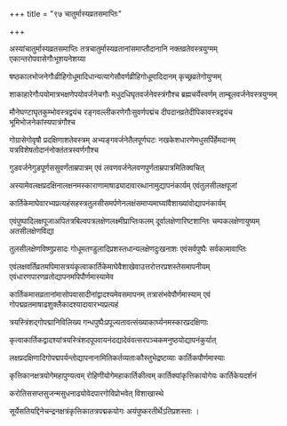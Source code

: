 +++
title = "९७ चातुर्मास्यव्रतसमाप्तिः"

+++

अस्यांचातुर्मास्यव्रतसमाप्तिः तत्रचातुर्मास्यव्रतानांसमाप्तौदानानि नक्तव्रतेवस्त्रयुग्मम् एकान्तरोपवासेगौःभूशयनेशय्या

षष्ठकालभोजनेगौःव्रीहिगोधूमादिधान्यत्यागेसौवर्णव्रीहिगोधूमादिदानम् कृच्छ्रव्रतेगोयुग्मम्

शाकाहारेगौःपयोमात्रभक्षणेपयोवर्जनेचगौः मधुदधिघृतवर्जनेवस्त्रंगौश्च ब्रह्मचर्येस्वर्णम् ताम्बूलवर्जनेवस्त्रयुग्मम्

मौनेघण्टाघृतकुम्भोवस्त्रद्वयंच रङ्गवल्लीकरणेगौःसुवर्णपद्मंच दीपदानव्रतेदीपिकावस्त्रद्वयंच भूमिभोजनेकांस्यपात्रंगौश्च

गोग्रासेगोवृषौ प्रदक्षिणाशतेवस्त्रम् अभ्यङ्गवर्जनेतैलपूर्णघटः नखकेशधारणेमधुसर्पिर्हेमदानम् यत्रविशेषतोदानंनोक्तंतत्रस्वर्णगौश्च

गुडवर्जनेगुडपूर्णससुवर्णंताम्रपात्रम् एवं लवणवर्जनेलवणपुर्णताम्रपात्रमितिक्वचित्

अस्यामेवलक्षप्रदक्षिनालक्षनमस्काराणामाषाढ्यादावारब्धानामुद्यापनंकार्यम् एवंतुलसीलक्षपूजां

कार्तिकेमाघेवारभ्यप्रत्यहंसहस्त्रतुलसीसमर्पणेनलक्षंसमाप्यमाघ्यांवैशाख्यांवोद्यापनंकार्यम्

एवंपुष्पादिलक्षपूजाअपितत्रबिल्वपत्रलक्षेणलक्ष्मीप्राप्तिःफलम् दूर्वालक्षेणारिष्टशान्तिः चम्पकलक्षेणायुष्यम् अतसीलक्षेणविद्या

तुलसीलक्षेणविष्णुप्रसादः गोधूमतण्डुलादिप्रशस्तधान्यलक्षेणदुःखनाशः एवंसर्वपुष्पैः सर्वकामावाप्तिः

एवंलक्षवर्तिव्रतमपिमासत्रयंकृत्वाकार्तिकेमाघेवैशाखेवाउत्तरोत्तरप्रशस्तेसमापनीयम् एवंधारणपारणव्रतोद्यापनमपिपौर्णमास्यामेव

कार्तिकमासव्रतानांमासोपवासादीनांद्वादश्यमेवसमापनम् तत्रासंभवेपौर्णमास्याम् एवं गोपद्मव्रतमाषाढशुक्लैकादश्यादावारभ्यप्रत्यहं

त्रयस्त्रिंशद्गोपद्मानिविलिख्य गन्धपुष्पैःप्रपूज्यतावत्संख्याकार्घ्यनमस्कारप्रदक्षिणाः

कृत्वाकार्तिकद्वादश्यांत्रयस्त्रिंशदपूपवायनंदद्यादेवंवत्सरपञ्चकमनुष्ठयोद्यापनंकुर्यात्

लक्षप्रदक्षिणादिगोपद्मपर्यन्तोद्यापनानामितिकर्तव्यताःकौस्तुभेद्रष्टव्याः कार्तिकपौर्णमास्याः

कृत्तिकानक्षत्रयोगेमहापुण्यत्वम् रोहिणीयोगेमहाकार्तिकीत्वम् कार्तिक्यांकृत्तिकायोगेयः कार्तिकेयदर्शनं

करोतिससप्तसुजन्मसुधनाढ्योवेदपारगोविप्रोभवेत् विशाखास्थे

सूर्येसतियद्दिनेचन्द्रनक्षत्रंकृत्तिकातत्रपद्मकयोगः अयंपुष्करतीर्थेऽतिप्रशस्ताः ।
